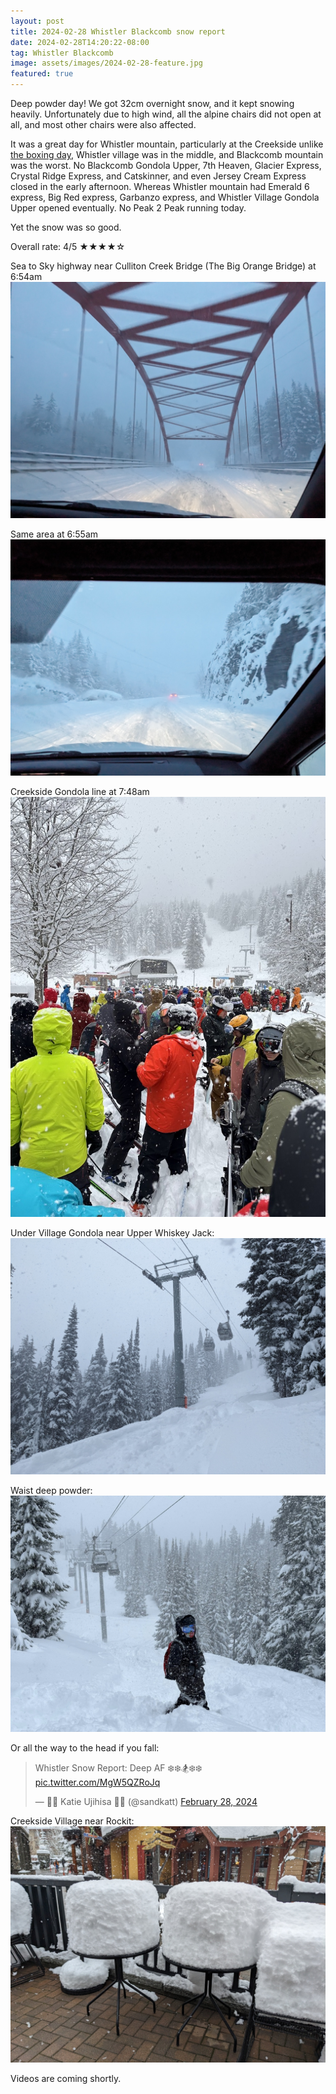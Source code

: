 ```yaml
---
layout: post
title: 2024-02-28 Whistler Blackcomb snow report
date: 2024-02-28T14:20:22-08:00
tag: Whistler Blackcomb
image: assets/images/2024-02-28-feature.jpg
featured: true
---
```

Deep powder day! We got 32cm overnight snow, and it kept snowing heavily. Unfortunately due to high wind, all the alpine chairs did not open at all, and most other chairs were also affected.

It was a great day for Whistler mountain, particularly at the Creekside unlike [the boxing day](/2023-12-26-2023-12-26-whistler-blackcomb-snow-report), Whistler village was in the middle, and Blackcomb mountain was the worst. No Blackcomb Gondola Upper, 7th Heaven, Glacier Express, Crystal Ridge Express, and Catskinner, and even Jersey Cream Express closed in the early afternoon. Whereas Whistler mountain had Emerald 6 express, Big Red express, Garbanzo express, and Whistler Village Gondola Upper opened eventually. No Peak 2 Peak running today.

Yet the snow was so good.

Overall rate: 4/5 ★★★★☆

Sea to Sky highway near Culliton Creek Bridge (The Big Orange Bridge) at 6:54am
![](/assets/images/2024-02-28-big-orange-bridge-654am.jpg)

Same area at 6:55am
![](/assets/images/2024-02-28-sea-to-sky-highway-655am-near-culliton-creek-bridge.jpg)

Creekside Gondola line at 7:48am
![](/assets/images/2024-02-28-creekside-gondola-line-at-748am.jpg)

Under Village Gondola near Upper Whiskey Jack:
![](/assets/images/2024-02-28-under-village-gondola-near-upper-whiskey-jack.jpg)

Waist deep powder:
![](/assets/images/2024-02-28-waist-deep-powder.jpg)

Or all the way to the head if you fall:
<blockquote class="twitter-tweet"><p lang="en" dir="ltr">Whistler Snow Report: Deep AF ❄️❄️🏂❄️❄️ <a href="https://t.co/MgW5QZRoJq">pic.twitter.com/MgW5QZRoJq</a></p>&mdash; 💽💽 Katie Ujihisa 💽💽 (@sandkatt) <a href="https://twitter.com/sandkatt/status/1762934752393539951?ref_src=twsrc%5Etfw">February 28, 2024</a></blockquote> <script async src="https://platform.twitter.com/widgets.js" charset="utf-8"></script>

Creekside Village near Rockit:
![](/assets/images/2024-02-28-creekside-village-rockit.jpg)

Videos are coming shortly.
